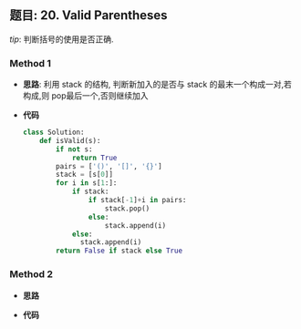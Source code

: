 ## 题目: 20. Valid Parentheses

*tip*: 判断括号的使用是否正确.

### Method 1

- **思路**: 利用 stack 的结构, 判断新加入的是否与 stack 的最末一个构成一对,若构成,则 pop最后一个,否则继续加入

  

- **代码**

  ```python
  class Solution:
      def isValid(s):
          if not s:
              return True
          pairs = ['()', '[]', '{}']
          stack = [s[0]]
          for i in s[1:]:
              if stack:
                  if stack[-1]+i in pairs:
                      stack.pop()
                  else:
                      stack.append(i)
              else:
              	stack.append(i)
          return False if stack else True
  ```

  







### Method 2

- **思路**

  

- **代码**

  ```python 
  
  ```

  

